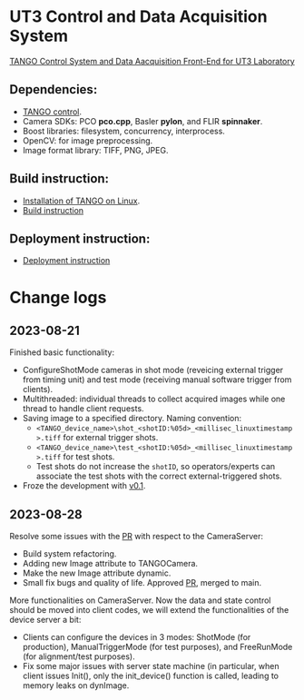 # UT3 Control and Data Acquisition System
 [TANGO Control System and Data Aacquisition Front-End for UT3 Laboratory](https://publish.obsidian.md/ut3/Project+00+-+UT3+DAQCS/Camera+Server+Development/UT3+Front-End+CDAq)

## Dependencies:
- [TANGO control](https://tango-controls.readthedocs.io/en/latest/contents.html).
- Camera SDKs: PCO **pco.cpp**, Basler **pylon**, and FLIR **spinnaker**.
- Boost libraries: filesystem, concurrency, interprocess.
- OpenCV: for image preprocessing.
- Image format library: TIFF, PNG, JPEG.

## Build instruction:
- [Installation of TANGO on Linux](https://tango-controls.readthedocs.io/en/latest/contents.html).
- [Build instruction](https://publish.obsidian.md/ut3/Project+00+-+UT3+DAQCS/Camera+Server+Development/Build+instruction+for+CameraServer)

## Deployment instruction:
- [Deployment instruction](https://publish.obsidian.md/ut3/Project+00+-+UT3+DAQCS/Camera+Server+Development/Deployment+instruction+for+Camera+Server)

# Change logs

## 2023-08-21

Finished basic functionality:
- ConfigureShotMode cameras in shot mode (reveicing external trigger from timing unit) and test mode (receiving manual software trigger from clients).
- Multithreaded: individual threads to collect acquired images while one thread to handle client requests.
- Saving image to a specified directory. Naming convention:
	- `<TANGO_device_name>\shot_<shotID:%05d>_<millisec_linuxtimestamp>.tiff` for external trigger shots.
	- `<TANGO_device_name>\test_<shotID:%05d>_<millisec_linuxtimestamp>.tiff` for test shots.
	- Test shots do not increase the `shotID`, so operators/experts can associate the test shots with the correct external-triggered shots.
- Froze the development with [v0.1](https://github.com/dungducphan/UT3_Control_And_Data_Acquisition_System/releases/tag/v0.1).

## 2023-08-28

Resolve some issues with the [PR](https://github.com/dungducphan/UT3_Control_And_Data_Acquisition_System/pull/1) with respect to the CameraServer:
- Build system refactoring.
- Adding new Image attribute to TANGOCamera.
- Make the new Image attribute dynamic.
- Small fix bugs and quality of life.
Approved [PR](https://github.com/dungducphan/UT3_Control_And_Data_Acquisition_System/pull/1), merged to main.

More functionalities on CameraServer. Now the data and state control should be moved into client codes, we will extend the functionalities of the device server a bit:
- Clients can configure the devices in 3 modes: ShotMode (for production), ManualTriggerMode (for test purposes), and FreeRunMode (for alignment/test purposes).
- Fix some major issues with server state machine (in particular, when client issues Init(), only the init_device() function is called, leading to memory leaks on dynImage.
